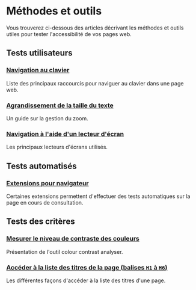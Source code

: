 # Méthodes et outils

<script>$(document).ready(function () {
    setBreadcrumb([{"label":"Outils de test"}]);
});</script>

Vous trouverez ci-dessous des articles décrivant les méthodes et outils utiles pour tester l'accessibilité de vos pages web.

## Tests utilisateurs

### [Navigation au clavier](./methodes-outils-clavier.html)
Liste des principaux raccourcis pour naviguer au clavier dans une page web.

### [Agrandissement de la taille du texte](./methodes-outils-zoom.html)
Un guide sur la gestion du zoom.

### [Navigation à l'aide d'un lecteur d'écran](./methodes-outils-lecteur-ecran.html)
Les principaux lecteurs d'écrans utilisés.

## Tests automatisés
### [Extensions pour navigateur](./methodes-outils-extensions.html)
Certaines extensions permettent d'effectuer des tests automatiques sur la page en cours de consultation.

## Tests des critères
### [Mesurer le niveau de contraste des couleurs](./methodes-outils-contrastes.html)
Présentation de l'outil colour contrast analyser.

### [Accéder à la liste des titres de la page (balises `H1` à `H6`)](./methodes-outils-liste-titres.html)
Les différentes façons d'accéder à la liste des titres d'une page.

&nbsp;
<!--  This file is part of a11y-guidelines | Our vision of mobile & web accessibility guidelines and best practices, with valid/invalid examples.
 Copyright (C) 2016  Orange SA
 See the Creative Commons Legal Code Attribution-ShareAlike 3.0 Unported License for more details (LICENSE file). -->